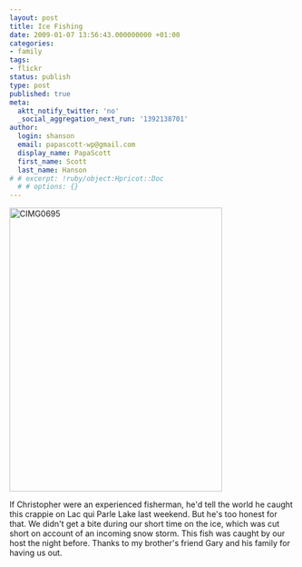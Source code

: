 ```yaml
---
layout: post
title: Ice Fishing
date: 2009-01-07 13:56:43.000000000 +01:00
categories:
- family
tags:
- flickr
status: publish
type: post
published: true
meta:
  aktt_notify_twitter: 'no'
  _social_aggregation_next_run: '1392138701'
author:
  login: shanson
  email: papascott-wp@gmail.com
  display_name: PapaScott
  first_name: Scott
  last_name: Hanson
# # excerpt: !ruby/object:Hpricot::Doc
  # # options: {}
---
```

<p><a href="http://www.flickr.com/photos/51035717986@N01/3177039314" title="View 'CIMG0695' on Flickr.com"><img src="http://farm4.static.flickr.com/3350/3177039314_27c588f6a5.jpg" alt="CIMG0695" border="0" width="375" height="500" /></a></p>
<p>If&nbsp;Christopher were an experienced fisherman, he'd tell the world he caught this crappie on Lac qui Parle Lake last weekend. But he's too honest for that. We didn't get a bite during our short time on the ice, which was cut short on account of an incoming snow storm. This fish was caught by our host the night before. Thanks to my brother's friend Gary and his family for having us out.</p>
